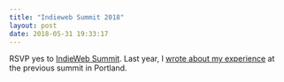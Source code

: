 ```yaml
---
title: "Indieweb Summit 2018"
layout: post
date: 2018-05-31 19:33:17
---
```

RSVP <span class="p-rsvp">yes</span> to <a href="https://2018.indieweb.org/" rel="in-reply-to" class="u-in-reply-to">IndieWeb Summit</a>.  Last year, I <a href="https://herestomwiththeweather.com/2017/07/03/indieweb-summit-thoughts/">wrote about my experience</a> at the previous summit in Portland.
